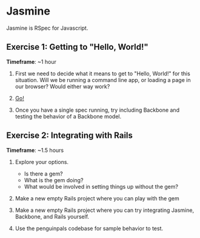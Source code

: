 # Jasmine

Jasmine is RSpec for Javascript.


## Exercise 1: Getting to "Hello, World!"

**Timeframe**: ~1 hour

1. First we need to decide what it means to get to "Hello, World!" for this
   situation. Will we be running a command line app, or loading a page in
   our browser? Would either way work?

2. [Go!](http://jasmine.github.io/)

3. Once you have a single spec running, try including Backbone and testing the
   behavior of a Backbone model.


## Exercise 2: Integrating with Rails

**Timeframe**: ~1.5 hours

1. Explore your options.

   - Is there a gem?
   - What is the gem doing?
   - What would be involved in setting things up without the gem?

2. Make a new empty Rails project where you can play with the gem

3. Make a new empty Rails project where you can try integrating Jasmine,
   Backbone, and Rails yourself.

4. Use the penguinpals codebase for sample behavior to test.
